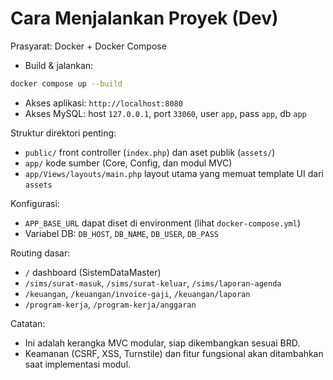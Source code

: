 # Cara Menjalankan Proyek (Dev)

Prasyarat: Docker + Docker Compose

- Build & jalankan:

```bash
docker compose up --build
```

- Akses aplikasi: `http://localhost:8080`
- Akses MySQL: host `127.0.0.1`, port `33060`, user `app`, pass `app`, db `app`

Struktur direktori penting:
- `public/` front controller (`index.php`) dan aset publik (`assets/`)
- `app/` kode sumber (Core, Config, dan modul MVC)
- `app/Views/layouts/main.php` layout utama yang memuat template UI dari `assets`

Konfigurasi:
- `APP_BASE_URL` dapat diset di environment (lihat `docker-compose.yml`)
- Variabel DB: `DB_HOST`, `DB_NAME`, `DB_USER`, `DB_PASS`

Routing dasar:
- `/` dashboard (SistemDataMaster)
- `/sims/surat-masuk`, `/sims/surat-keluar`, `/sims/laporan-agenda`
- `/keuangan`, `/keuangan/invoice-gaji`, `/keuangan/laporan`
- `/program-kerja`, `/program-kerja/anggaran`

Catatan:
- Ini adalah kerangka MVC modular, siap dikembangkan sesuai BRD.
- Keamanan (CSRF, XSS, Turnstile) dan fitur fungsional akan ditambahkan saat implementasi modul.